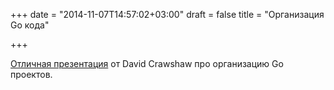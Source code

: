+++
date = "2014-11-07T14:57:02+03:00"
draft = false
title = "Организация Go кода"

+++

<p><a href="http://talks.golang.org/2014/organizeio.slide#1">Отличная презентация</a> от&nbsp;David Crawshaw про организацию Go проектов.</p>

